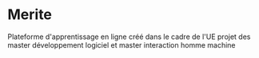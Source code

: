 # Merite
Plateforme d'apprentissage en ligne créé dans le cadre de l'UE projet des master développement logiciel et master interaction homme machine
